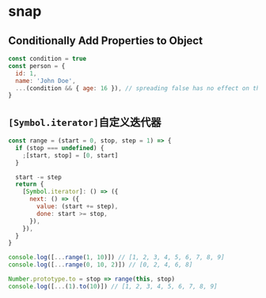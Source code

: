 # snap

## Conditionally Add Properties to Object

```javascript
const condition = true
const person = {
  id: 1,
  name: 'John Doe',
  ...(condition && { age: 16 }), // spreading false has no effect on the object
}
```

## `[Symbol.iterator]`自定义迭代器

```javascript
const range = (start = 0, stop, step = 1) => {
  if (stop === undefined) {
    ;[start, stop] = [0, start]
  }

  start -= step
  return {
    [Symbol.iterator]: () => ({
      next: () => ({
        value: (start += step),
        done: start >= stop,
      }),
    }),
  }
}

console.log([...range(1, 10)]) // [1, 2, 3, 4, 5, 6, 7, 8, 9]
console.log([...range(0, 10, 2)]) // [0, 2, 4, 6, 8]

Number.prototype.to = stop => range(this, stop)
console.log([...(1).to(10)]) // [1, 2, 3, 4, 5, 6, 7, 8, 9]
```
